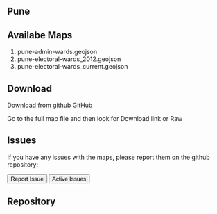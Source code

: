 ## Pune

## Availabe Maps
1. pune-admin-wards.geojson
2. pune-electoral-wards_2012.geojson
3. pune-electoral-wards_current.geojson

## Download
Download from github
<a class="btn btn-lg btn-success" href="https://github.com/datameet/Municipal_Spatial_Data/tree/master/Pune">
<i class="fa fa-github fa-2x pull-left"></i> GitHub</a>   


Go to the full map file and then look for Download link or Raw


## Issues

If you have any issues with the maps, please report them on the github repository:

<a href="https://github.com/datameet/Municipal_Spatial_Data/issues/new"><button class="btn btn-primary" type="submit">Report Issue</button></a>
<a href="https://github.com/datameet/Municipal_Spatial_Data/issues"><button class="btn btn-primary" type="submit">Active Issues</button></a>


## Repository

